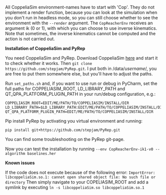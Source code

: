 All CoppeliaSim environment-names have to start with 'Cop'. 
They do not implement a render function, because you can look at the simulation when you don't run in headless mode,
so you can still choose whether to see the environment with the `--render` argument.
The `CopReacherEnv` receives an argument ik (0 or 1), with which you can choose to use inverse
kinematics. Note that sometimes, the inverse kinematics cannot be computed and the action is
not carried out.

**Installation of CoppeliaSim and PyRep**

You need CoppeliaSim and PyRep. 
Download CoppeliaSim [here](https://www.coppeliarobotics.com/ubuntuVersions) and start it to check whether it works.
Then `git clone https://github.com/stepjam/PyRep.git`. I put both in /data/*username*/, you are free to put them
somewhere else, but you'll have to adjust the paths. 

Run `set_paths.sh` and, if you want to use run or debug in PyCharm, set the full paths for 
COPPELIASIM_ROOT, LD_LIBRARY_PATH and QT_QPA_PLATFORM_PLUGIN_PATH
in your run/debug configuration, e.g.:
```
COPPELIASIM_ROOT=EDIT/ME/PATH/TO/COPPELIASIM/INSTALL/DIR
LD_LIBRARY_PATH=$LD_LIBRARY_PATH:EDIT/ME/PATH/TO/COPPELIASIM/INSTALL/DIR
QT_QPA_PLATFORM_PLUGIN_PATH=EDIT/ME/PATH/TO/COPPELIASIM/INSTALL/DIR
```

Pip install PyRep by activating you virtual environment and running: 

`pip install git+https://github.com/stepjam/PyRep.git`

You can find some troubleshooting on the PyRep git-page.

Now you can test the installation by running
`--env CopReacherEnv-ik1-v0 --algorithm baselines.her`

**Known issues**

If the code does not execute because of the following error: `ImportError: libcoppeliaSim.so.1: cannot open shared object file: No such file or directory` Then simply navigate to your COPELIASIM_ROOT and add a symlink by executing `ln -s libcoppeliaSim.so libcoppeliaSim.so.1` 


